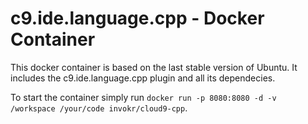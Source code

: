 c9.ide.language.cpp - Docker Container
======================================

This docker container is based on the last stable version of Ubuntu.
It includes the c9.ide.language.cpp plugin and all its dependecies.

To start the container simply run `docker run -p 8080:8080 -d -v /workspace /your/code invokr/cloud9-cpp`.
